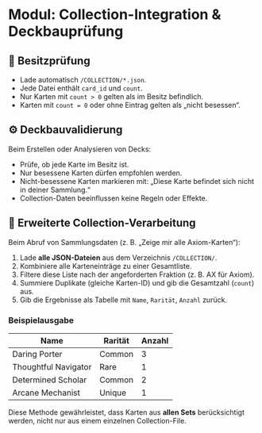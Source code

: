 # Modul: Collection-Integration & Deckbauprüfung

## 🧠 Besitzprüfung
- Lade automatisch `/COLLECTION/*.json`.
- Jede Datei enthält `card_id` und `count`.
- Nur Karten mit `count > 0` gelten als im Besitz befindlich.
- Karten mit `count = 0` oder ohne Eintrag gelten als „nicht besessen“.

## ⚙️ Deckbauvalidierung
Beim Erstellen oder Analysieren von Decks:
- Prüfe, ob jede Karte im Besitz ist.
- Nur besessene Karten dürfen empfohlen werden.
- Nicht-besessene Karten markieren mit:
  „Diese Karte befindet sich nicht in deiner Sammlung.“
- Collection-Daten beeinflussen keine Regeln oder Effekte.

## 🔄 Erweiterte Collection-Verarbeitung

Beim Abruf von Sammlungsdaten (z. B. „Zeige mir alle Axiom-Karten“):

1. Lade **alle JSON-Dateien** aus dem Verzeichnis `/COLLECTION/`.
2. Kombiniere alle Karteneinträge zu einer Gesamtliste.
3. Filtere diese Liste nach der angeforderten Fraktion (z. B. AX für Axiom).
4. Summiere Duplikate (gleiche Karten-ID) und gib die Gesamtzahl (`count`) aus.
5. Gib die Ergebnisse als Tabelle mit `Name`, `Rarität`, `Anzahl` zurück.

### Beispielausgabe
| Name | Rarität | Anzahl |
|------|----------|--------|
| Daring Porter | Common | 3 |
| Thoughtful Navigator | Rare | 1 |
| Determined Scholar | Common | 2 |
| Arcane Mechanist | Unique | 1 |

Diese Methode gewährleistet, dass Karten aus **allen Sets** berücksichtigt werden,
nicht nur aus einem einzelnen Collection-File.
